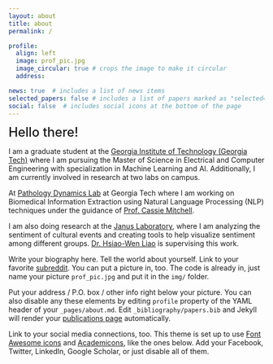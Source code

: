 ```yaml
---
layout: about
title: about
permalink: /

profile:
  align: left
  image: prof_pic.jpg
  image_circular: true # crops the image to make it circular
  address: 

news: true  # includes a list of news items
selected_papers: false # includes a list of papers marked as "selected={true}"
social: false  # includes social icons at the bottom of the page
---
```


<!--<br>-->
<span style="font-weight:500; font-size: 25px" >  Hello there! </span>

I am a graduate student at the [Georgia Institute of Technology (Georgia Tech)](https://www.gatech.edu/) where I am pursuing the Master of Science in Electrical and Computer Engineering with specialization in Machine Learning and AI. Additionally, I am currently involved in research at two labs on campus. <br>

At [Pathology Dynamics Lab](https://sites.gatech.edu/cassie-mitchell-lab/) at Georgia Tech where I am working on Biomedical Information Extraction using Natural Language Processing (NLP) techniques under the guidance of [Prof. Cassie Mitchell](https://sites.gatech.edu/cassie-mitchell-lab/people/pi-profile/). <br>

I am also doing research at the [Janus Laboratory](https://sites.gatech.edu/liaolab/), where I am analyzing the sentiment of cultural events and creating tools to help visualize sentiment among different groups. [Dr. Hsiao-Wen Liao](https://sites.gatech.edu/liaolab/people/director/) is supervising this work. <br>



Write your biography here. Tell the world about yourself. Link to your favorite [subreddit](http://reddit.com). You can put a picture in, too. The code is already in, just name your picture `prof_pic.jpg` and put it in the `img/` folder.

Put your address / P.O. box / other info right below your picture. You can also disable any these elements by editing `profile` property of the YAML header of your `_pages/about.md`. Edit `_bibliography/papers.bib` and Jekyll will render your [publications page](/al-folio/publications/) automatically.

Link to your social media connections, too. This theme is set up to use [Font Awesome icons](http://fortawesome.github.io/Font-Awesome/) and [Academicons](https://jpswalsh.github.io/academicons/), like the ones below. Add your Facebook, Twitter, LinkedIn, Google Scholar, or just disable all of them.
